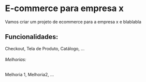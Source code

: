 # E-commerce para empresa x
Vamos criar um projeto de ecommerce para a empresa x e blablabla

## Funcionalidades:
Checkout, Tela de Produto, Catálogo, ...

###### Melhorias:
Melhoria 1, Melhoria2, ...